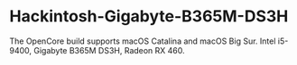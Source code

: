 # Hackintosh-Gigabyte-B365M-DS3H
The OpenCore build supports macOS Catalina and macOS Big Sur. Intel i5-9400, Gigabyte B365M DS3H, Radeon RX 460.
